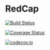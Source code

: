 # RedCap

[![Build Status](https://travis-ci.org/FLCN17/RedCap.jl.svg?branch=master)](https://travis-ci.org/FLCN17/RedCap.jl)

[![Coverage Status](https://coveralls.io/repos/FLCN17/RedCap.jl/badge.svg?branch=master&service=github)](https://coveralls.io/github/FLCN17/RedCap.jl?branch=master)

[![codecov.io](http://codecov.io/github/FLCN17/RedCap.jl/coverage.svg?branch=master)](http://codecov.io/github/FLCN17/RedCap.jl?branch=master)
